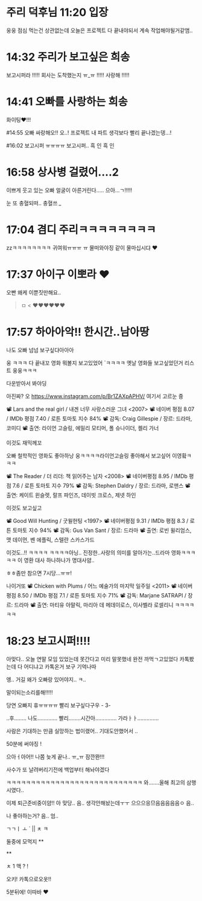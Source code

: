 # 주리 덕후님 11:20 입장

웅웅 점심 먹는건 상관없는데
오늘은 프로젝트 다 끝내야되서 계속 작업해야될거같앰..

# 14:32 주리가 보고싶은 희송 

보고시퍼라 !!!!! 
회사는 도착했는지 ㅠ_ㅠ !!!!!
사랑해 !!!!! 


# 14:41 오빠를 사랑하는 희송
화이팅♥!!!

#14:55 오빠 싸랑해오!!
오..!
프로젝트 내 파트 생각보다 빨리 끝나겠는뎅...!

#16:02 보고시퍼
ㅠㅠㅠㅠ
보고시퍼..
흑 인 흑 인 


# 16:58 상사병 걸렸어....2

이쁘게 웃고 있는 오빠 얼굴이 아른거린다.....
으아...ㄱ!!!!!

눈 또 충혈되떠..
충혈쓰  *_*

# 17:04 겸디 주리ㅋㅋㅋㅋㅋㅋㅋㅋ
zzㅋㅋㅋㅋㅋㅋㅋㅋ
귀여워ㅠㅠㅠ ㅠ
물떠와야징 
같이 물마십시댜 
♥

# 17:37 아이구 이뽀라 ♥
오빤 왜케 이뿐짓만해요..
>ㅁ < ♥♥♥♥♥♥

# 17:57 하아아악!! 한시간..남아땅
나도 오빠 넘넘 보구싶댜아아아

웅 ㅋㅋㅋ 
다 끝내꼬 영화 뭐볼지 보고있었어 `ㅋㅋㅋㅋ
옛날 영화들 보고싶었던거 리스트 웅웅ㅋㅋㅋ

다운받아서 봐야딩 

아진짜? 오 
https://www.instagram.com/p/Br1ZAXpAPHV/ 
여기서 고르눈 즁

📽 Lars and the real girl / 내겐 너무 사랑스러운 그녀 <2007>
📽 네이버 평점 8.07 / IMDb 평점 7.40 / 로튼 토마토 지수 84%
📽 감독: Craig Gillespie / 장르: 드라마, 코미디
📽 출연: 라이언 고슬링, 에밀리 모티머, 폴 슈나이더, 켈리 가너

이것도 재믹께꼬

오빠 철학적인 영화도 좋아하낭 
웅ㅋㅋㅋㅋ라이언고슬링 좋아해서 보고싶어 이영홬ㅋㅋㅋ


📽 The Reader / 더 리더: 책 읽어주는 남자 <2008>
📽 네이버평점 8.95 / IMDb 평점 7.6 / 로튼 토마토 지수 79%
📽 감독: Stephen Daldry / 장르: 드라마, 로맨스
📽 출연: 케이트 윈슬렛, 랄프 파인즈, 데이빗 크로스, 제넷 하인

이것도 보고싶고

📽 Good Will Hunting / 굿윌헌팅 <1997>
📽 네이버평점 9.31 / IMDb 평점 8.3 / 로튼 토마토 지수 94%
📽 감독: Gus Van Sant / 장르: 드라마
📽 출연: 로빈 윌리엄스, 맷 데이먼, 벤 에플릭, 스텔란 스카스가드

이것도..!!
ㅋㅋㅋㅋ
ㅋㅋㅋㅋ아닝..
진정한..사랑의 의미를 알아가는..드라마 영화ㅋㅋㅋㅋㅋ
이 영환 대사 하나하나가 명대사얌..

ㅎㅎ좀만 참으면 7시당...ㅠㅠ!

나이거또
📽 Chicken with Plums / 어느 예술가의 마지막 일주일 <2011>
📽 네이버평점 8.50 / IMDb 평점 7.1 / 로튼 토마토 지수 71%
📽 감독: Marjane SATRAPI / 장르: 드라마
📽 출연: 마티유 아말릭, 마리아 데 메데이로스, 이사벨라 로셀리니
ㅋㅋㅋㅋㅋㅋ




# 18:23 보고시퍼!!!!
아맞다..
오늘 연말 모임 있었는데 못간다고 미리 말못했네 완전 까먹ㄱ고있었다
카톡봤는데 다 어디냐고 카톡온거 보구 기억나따 

엥..
거길 왜가 오빠랑 있어야지..
ㅋ..

말이되는소리를해!!!!!

당연 오빠지 휴ㅠㅠㅠㅠ
빨리 보구싶다구우 - 3-

..후........
나도.............
빨리........시간아..............
가라ㅏㅏ..............

사람은
기대하는 만큼 실망하는 법이랬어..
기대도안했어서 ..

50분에 써야징 !  

으아ㅓ아어!!
나쫌 늦게 끝나..
ㅠ_ㅠ 
잠깐뫈!!! 

사수가 또 날려버리기전에
백업부터 해놔야겠다 

ㅋㅋㅋㅋㅋㅋㅋㅋㅋㅋㅋㅋㅋㅋㅋㅋㅋㅋㅋㅋㅋㅋㅋㅋㅋㅋㅋㅋ
와.......올해 최고의 삼행시였다..


이제 퇴근준비중이얌!!
아 맞당..
음..
생각안해놨는데ㅜㅜ
으으으응므음음음음음ㅇ
음..


나 좋아하는거? 
음..
엄..

ㄱㄱㅣ 
ㅗ `    || ㅊ ㅋ 

둘중에 모먹지 **

**

ㅊ 1 맥 ? ! 

오키!
카톡으로오옷!!


5분뒤에!
이따바 ♥
























